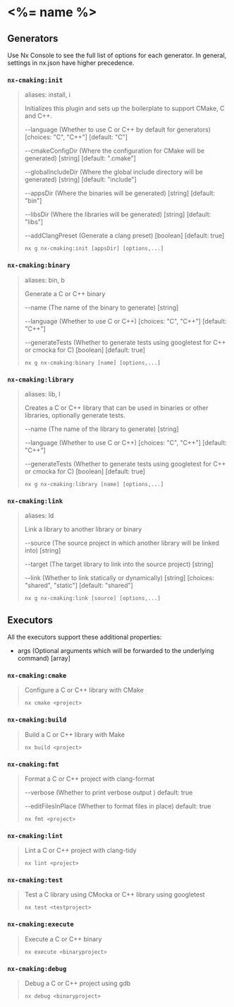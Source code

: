 # <%= name %>

## Generators

Use Nx Console to see the full list of options for each generator.
In general, settings in nx.json have higher precedence.

### `nx-cmaking:init`

> aliases: install, i
>
> Initializes this plugin and sets up the boilerplate to support CMake, C and C++.
>
> --language (Whether to use C or C++ by default for generators) [choices: "C", "C++"] [default: "C"]
>
> --cmakeConfigDir (Where the configuration for CMake will be generated) [string] [default: ".cmake"]
>
> --globalIncludeDir (Where the global include directory will be generated) [string] [default: "include"]
>
> --appsDir (Where the binaries will be generated) [string] [default: "bin"]
>
> --libsDir (Where the libraries will be generated) [string] [default: "libs"]
>
> --addClangPreset (Generate a clang preset) [boolean] [default: true]
>
> ```shell
> nx g nx-cmaking:init [appsDir] [options,...]
> ```

### `nx-cmaking:binary`

> aliases: bin, b
>
> Generate a C or C++ binary
>
> --name (The name of the binary to generate) [string]
>
> --language (Whether to use C or C++) [choices: "C", "C++"] [default: "C++"]
>
> --generateTests (Whether to generate tests using googletest for C++ or cmocka for C) [boolean] [default: true]
>
> ```shell
> nx g nx-cmaking:binary [name] [options,...]
> ```

### `nx-cmaking:library`

> aliases: lib, l
>
> Creates a C or C++ library that can be used in binaries or other libraries, optionally generate tests.
>
> --name (The name of the library to generate) [string]
>
> --language (Whether to use C or C++) [choices: "C", "C++"] [default: "C++"]
>
> --generateTests (Whether to generate tests using googletest for C++ or cmocka for C) [boolean] [default: true]
>
> ```shell
> nx g nx-cmaking:library [name] [options,...]
> ```

### `nx-cmaking:link`

> aliases: ld
>
> Link a library to another library or binary
>
> --source (The source project in which another library will be linked into) [string]
>
> --target (The target library to link into the source project) [string]
>
> --link (Whether to link statically or dynamically) [string] [choices: "shared", "static"] [default: "shared"]
>
> ```shell
> nx g nx-cmaking:link [source] [options,...]
> ```

## Executors

All the executors support these additional properties:

- args (Optional arguments which will be forwarded to the underlying command) [array]

### `nx-cmaking:cmake`

> Configure a C or C++ library with CMake
>
> ```shell
> nx cmake <project>
> ```

### `nx-cmaking:build`

> Build a C or C++ library with Make
>
> ```shell
> nx build <project>
> ```

### `nx-cmaking:fmt`

> Format a C or C++ project with clang-format
>
> --verbose (Whether to print verbose output ) default: true
>
> --editFilesInPlace (Whether to format files in place) default: true
>
> ```shell
> nx fmt <project>
> ```

### `nx-cmaking:lint`

> Lint a C or C++ project with clang-tidy
>
> ```shell
> nx lint <project>
> ```

### `nx-cmaking:test`

> Test a C library using CMocka or C++ library using googletest
>
> ```shell
> nx test <testproject>
> ```

### `nx-cmaking:execute`

> Execute a C or C++ binary
>
> ```shell
> nx execute <binaryproject>
> ```

### `nx-cmaking:debug`

> Debug a C or C++ project using gdb
>
> ```shell
> nx debug <binaryproject>
> ```

